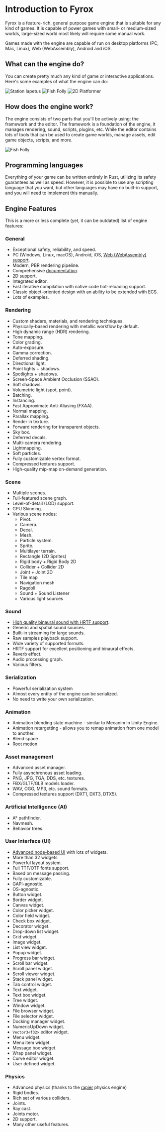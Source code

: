 # Introduction to Fyrox

Fyrox is a feature-rich, general purpose game engine that is suitable for any kind of games. It is capable of power
games with small- or medium-sized worlds, large-sized world most likely will require some manual work. 

Games made with the engine are capable of run on desktop platforms (PC, Mac, Linux), Web (WebAssembly), Android and iOS. 

## What can the engine do?

You can create pretty much any kind of game or interactive applications. Here's some examples of what the engine can 
do:

![Station Iapetus](game_example1.jpg)
![Fish Folly](game_example2.jpg)
![2D Platformer](game_example3.jpg)

## How does the engine work?

The engine consists of two parts that you'll be actively using: the framework and the editor. The framework is a 
foundation of the engine, it manages rendering, sound, scripts, plugins, etc. While the editor contains lots of tools 
that can be used to create game worlds, manage assets, edit game objects, scripts, and more.

![Fish Folly](editor.jpg)

## Programming languages

Everything of your game can be written entirely in Rust, utilizing its safety guarantees as well as speed. However, it
is possible to use any scripting language that you want, but other languages may have no built-in support, and you will 
need to implement this manually.

## Engine Features

This is a more or less complete (yet, it can be outdated) list of engine features:

### General

- Exceptional safety, reliability, and speed.
- PC (Windows, Linux, macOS), Android, iOS, [Web (WebAssembly) support](https://fyrox.rs/examples).
- Modern, PBR rendering pipeline.
- Comprehensive [documentation](https://docs.rs/Fyrox).
- 2D support.
- Integrated editor.
- Fast iterative compilation with native code hot-reloading support.
- Classic object-oriented design with an ability to be extended with ECS.
- Lots of examples.

### Rendering

- Custom shaders, materials, and rendering techniques.
- Physically-based rendering with metallic workflow by default.
- High dynamic range (HDR) rendering.
- Tone mapping.
- Color grading.
- Auto-exposure.
- Gamma correction.
- Deferred shading.
- Directional light.
- Point lights + shadows.
- Spotlights + shadows.
- Screen-Space Ambient Occlusion (SSAO).
- Soft shadows.
- Volumetric light (spot, point).
- Batching.
- Instancing.
- Fast Approximate Anti-Aliasing (FXAA).
- Normal mapping.
- Parallax mapping.
- Render in texture.
- Forward rendering for transparent objects.
- Sky box.
- Deferred decals.
- Multi-camera rendering.
- Lightmapping.
- Soft particles.
- Fully customizable vertex format.
- Compressed textures support.
- High-quality mip-map on-demand generation.

### Scene

- Multiple scenes.
- Full-featured scene graph.
- Level-of-detail (LOD) support.
- GPU Skinning.
- Various scene nodes:
    - Pivot.
    - Camera.
    - Decal.
    - Mesh.
    - Particle system.
    - Sprite.
    - Multilayer terrain.
    - Rectangle (2D Sprites)
    - Rigid body + Rigid Body 2D
    - Collider + Collider 2D
    - Joint + Joint 2D
    - Tile map
    - Navigation mesh
    - Ragdoll
    - Sound + Sound Listener
    - Various light sources    

### Sound

- [High quality binaural sound with HRTF support](https://github.com/FyroxEngine/Fyrox/tree/master/fyrox-sound).
- Generic and spatial sound sources.
- Built-in streaming for large sounds.
- Raw samples playback support.
- Wide variety of supported formats.
- HRTF support for excellent positioning and binaural effects.
- Reverb effect.
- Audio processing graph.
- Various filters.

### Serialization

- Powerful serialization system
- Almost every entity of the engine can be serialized.
- No need to write your own serialization.

### Animation

- Animation blending state machine - similar to Mecanim in Unity Engine.
- Animation retargetting - allows you to remap animation from one model to another.
- Blend space
- Root motion

### Asset management

- Advanced asset manager.
- Fully asynchronous asset loading.
- PNG, JPG, TGA, DDS, etc. textures.
- FBX/GLTF/GLB models loader.
- WAV, OGG, MP3, etc. sound formats.
- Compressed textures support (DXT1, DXT3, DTX5).

### Artificial Intelligence (AI)

- A* pathfinder.
- Navmesh.
- Behavior trees.

### User Interface (UI)

- [Advanced node-based UI](https://github.com/FyroxEngine/Fyrox/tree/master/fyrox-ui) with lots of widgets.
- More than 32 widgets
- Powerful layout system.
- Full TTF/OTF fonts support.
- Based on message passing.
- Fully customizable.
- GAPI-agnostic.
- OS-agnostic.
- Button widget.
- Border widget.
- Canvas widget.
- Color picker widget.
- Color field widget.
- Check box widget.
- Decorator widget.
- Drop-down list widget.
- Grid widget.
- Image widget.
- List view widget.
- Popup widget.
- Progress bar widget.
- Scroll bar widget.
- Scroll panel widget.
- Scroll viewer widget.
- Stack panel widget.
- Tab control widget.
- Text widget.
- Text box widget.
- Tree widget.
- Window widget.
- File browser widget.
- File selector widget.
- Docking manager widget.
- NumericUpDown widget.
- `Vector3<f32>` editor widget.
- Menu widget.
- Menu item widget.
- Message box widget.
- Wrap panel widget.
- Curve editor widget.
- User defined widget.

### Physics

- Advanced physics (thanks to the [rapier](https://github.com/dimforge/rapier) physics engine)
- Rigid bodies.
- Rich set of various colliders.
- Joints.
- Ray cast.
- Joints motor.
- 2D support.
- Many other useful features.
